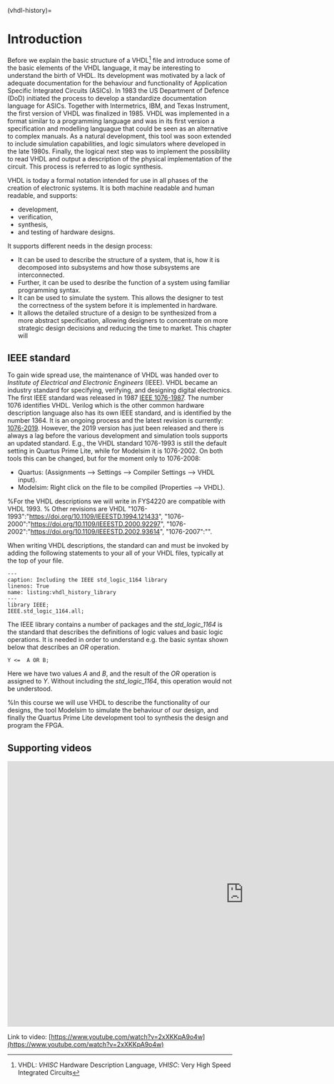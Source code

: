 (vhdl-history)=
# Introduction

Before we explain the basic structure of a VHDL[^vhdl] file and introduce some of the basic elements of the VHDL language, it may be interesting to understand the birth of VHDL. Its development was motivated by a lack of adequate documentation for the behaviour and functionality of Application Specific Integrated Circuits (ASICs). In 1983 the US Department of Defence (DoD) initiated the process to develop a standardize documentation language for ASICs. Together with Intermetrics, IBM, and Texas Instrument, the first version of VHDL was finalized in 1985. VHDL was implemented in a format similar to a programming language and was in its first version a specification and modelling languague that could be seen as an alternative to complex manuals. As a natural development, this tool was soon extended to include simulation capabilities, and logic simulators where developed in the late 1980s. Finally, the logical next step was to implement the possibility to read VHDL and output a description of the physical implementation of the circuit. This process is referred to as logic synthesis.

VHDL is today a formal notation intended for use in all phases of the creation of electronic systems. It is both machine readable and human readable, and supports:
* development,
* verification,
* synthesis,
* and testing of hardware designs.

It supports different needs in the design process:
- It can be used to describe the structure of a system, that is, how it is decomposed into subsystems and how those subsystems are interconnected. 
- Further, it can be used to desribe the function of a system using familiar programming syntax. 
- It can be used to simulate the system. This allows the designer to test the correctness of the system before it is implemented in hardware. 
- It allows the detailed structure of a design to be synthesized from a more abstract specification, allowing designers to concentrate on more strategic design decisions and reducing the time to market. 
This chapter will 

## IEEE standard 

To gain wide spread use, the maintenance of VHDL was handed over to *Institute of Electrical and Electronic Engineers* (IEEE). VHDL became an industry standard for specifying, verifying, and designing digital electronics.  The first IEEE standard was released in 1987 [IEEE 1076-1987](https://doi.org/10.1109/IEEESTD.1988.122645). The number 1076 identifies VHDL. Verilog which is the other common hardware description language also has its own IEEE standard, and is identified by the number 1364. It is an ongoing process and the latest revision is currently:  [1076-2019](https://doi.org/10.1109/IEEESTD.2019.8938196). However, the 2019 version has just been released and there is always a lag before the various development and simulation tools supports an updated standard. E.g., the VHDL standard 1076-1993 is still the default setting in Quartus Prime Lite, while for Modelsim it is 1076-2002. On both tools this can be changed, but for the moment only to 1076-2008:
* Quartus: (Assignments --> Settings --> Compiler Settings --> VHDL input).
* Modelsim: Right click on the file to be compiled (Properties --> VHDL).

%For the VHDL descriptions we will write in FYS4220 are compatible with VHDL 1993.
% Other revisions are VHDL "1076-1993":"https://doi.org/10.1109/IEEESTD.1994.121433", "1076-2000":"https://doi.org/10.1109/IEEESTD.2000.92297", "1076-2002":"https://doi.org/10.1109/IEEESTD.2002.93614", "1076-2007":"".

When writing VHDL descriptions, the standard can and must be invoked by adding the following statements to your all of your VHDL files, typically at the top of your file.

```{code-block} vhdl
---
caption: Including the IEEE std_logic_1164 library
linenos: True
name: listing:vhdl_history_library 
---
library IEEE;
IEEE.std_logic_1164.all;
```

The IEEE library contains a number of packages and the *std_logic_1164* is the standard that describes the definitions of logic values and basic logic operations. It is needed in order to understand e.g. the basic syntax shown below that describes an *OR* operation.

```{code-block} vhdl
Y <=  A OR B;
```

Here we have two values *A* and *B*, and the result of the *OR* operation is assigned to *Y*. Without including the *std_logic_1164*, this operation would not be understood.

%In this course we will use VHDL to describe the functionality of our designs, the tool Modelsim to simulate the behaviour of our design, and finally the Quartus Prime Lite development tool to synthesis the design and program the FPGA.

<!-- https://www.youtube.com/watch?v=4ntXSyOhlBY-->

[^vhdl]: VHDL: _VHISC_ Hardware Description Language, _VHISC_: Very High Speed Integrated Circuits

## Supporting videos

<div class="video-container">
<iframe width="1058" height="595" src="https://www.youtube.com/embed/2xXKKpA9o4w" title="A brief historical view on VHDL" frameborder="0" allow="accelerometer; autoplay; clipboard-write; encrypted-media; gyroscope; picture-in-picture" allowfullscreen></iframe>
</div>

Link to video: [https://www.youtube.com/watch?v=2xXKKpA9o4w](https://www.youtube.com/watch?v=2xXKKpA9o4w)

